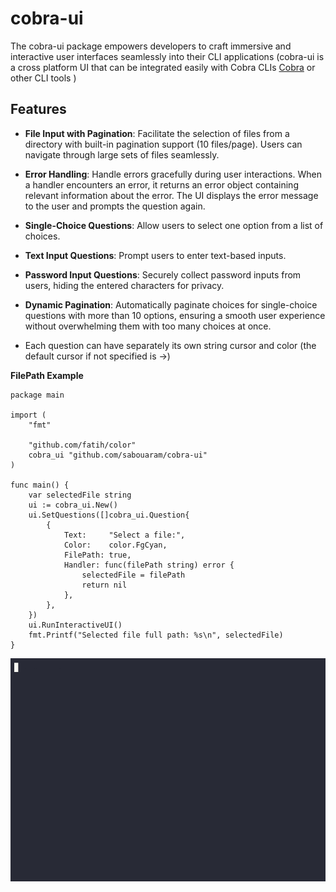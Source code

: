 # cobra-ui 

The cobra-ui package empowers developers to craft immersive and interactive user interfaces seamlessly into their CLI applications (cobra-ui is a cross platform UI that can be integrated easily with Cobra CLIs [Cobra](https://github.com/spf13/cobra) or other CLI tools )

## Features

- **File Input with Pagination**: Facilitate the selection of files from a directory with built-in pagination support (10 files/page). Users can navigate through large sets of files seamlessly.

- **Error Handling**: Handle errors gracefully during user interactions. When a handler encounters an error, it returns an error object containing relevant information about the error. The UI displays the error message to the user and prompts the question again.
  
- **Single-Choice Questions**: Allow users to select one option from a list of choices.
  
- **Text Input Questions**: Prompt users to enter text-based inputs.
  
- **Password Input Questions**: Securely collect password inputs from users, hiding the entered characters for privacy.
  
- **Dynamic Pagination**: Automatically paginate choices for single-choice questions with more than 10 options, ensuring a smooth user experience without overwhelming them with too many choices at once.
  
- Each question can have separately its own string cursor and color (the default cursor if not specified is ->)



**FilePath Example**


```
package main

import (
	"fmt"

	"github.com/fatih/color"
	cobra_ui "github.com/sabouaram/cobra-ui"
)

func main() {
	var selectedFile string
	ui := cobra_ui.New()
	ui.SetQuestions([]cobra_ui.Question{
		{
			Text:     "Select a file:",
			Color:    color.FgCyan,
			FilePath: true,
			Handler: func(filePath string) error {
				selectedFile = filePath
				return nil
			},
		},
	})
	ui.RunInteractiveUI()
	fmt.Printf("Selected file full path: %s\n", selectedFile)
}

```

![FilePath](./filepath.gif)
